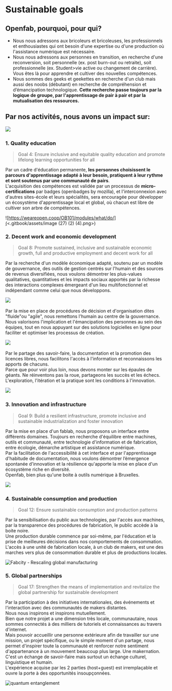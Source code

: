 # Sustainable goals

## Openfab, pourquoi, pour qui?

* Nous nous adressons aux bricoleurs et bricoleuses, les professionnels et enthousiastes qui ont besoin d'une expertise ou d'une production où l'assistance numérique est nécessaire.
* Nous nous adressons aux personnes en transition, en recherche d'une reconversion, soit personnelle (ex. post burn-out ou retraite), soit professionnelle (ex. Student>vie active ou changement de carrière). Vous êtes là pour apprendre et cultiver des nouvelles compétences.
* Nous sommes des geeks et geekettes en recherche d'un club mais aussi des noobs (débutant) en recherche de compréhension et d’émancipation technologique. **Cette recherche passe toujours par la logique de groupe, par l'apprentissage de pair à pair et par la mutualisation des ressources.**

## Par nos activités, nous avons un impact sur:

![](https://user-images.githubusercontent.com/12049360/68319787-26ec5f00-00bf-11ea-96fd-985e02c4fdb5.jpg)

### **1. Quality education**

> Goal 4: Ensure inclusive and equitable quality education and promote lifelong learning opportunities for all

Par un cadre d'éducation permanente, **les personnes choisissent le parcours d'apprentissage adapté à leur besoin, pratiquent à leur rythme et sont soutenus par une communauté de pairs**.\
L'acquisition des compétences est validée par un processus de **micro-certifications** par badges (openbadges by mozilla), et l'interconnexion avec d'autres sites-école et leurs spécialités, sera encouragée pour développer un écosystème d'apprentissage local et global, où chacun est libre de cultiver son arbre de compétences.

![https://weareopen.coop/OB101/modules/what/do/](<.gitbook/assets/image (27) (2) (4).png>)

### 2. **Decent work and economic development**

> Goal 8: Promote sustained, inclusive and sustainable economic growth, full and productive employment and decent work for all

Par la recherche d'un modèle économique adapté, soutenu par un modèle de gouvernance, des outils de gestion centrés sur l'humain et des sources de revenus diversifiées, nous voulons démontrer les plus-values qualitatives, quantitatives et les impacts sociaux apportés par la richesse des interactions complexes émergeant d'un lieu multifonctionnel et indépendant comme celui que nous développons.

![](<.gitbook/assets/image (23).png>)

Par la mise en place de procédures de décision et d'organisation dites "fluide"ou "agile", nous remettons l'humain au centre de la gouvernance.\
Nous valorisons l'implication et l'émancipation des personnes au sein des équipes, tout en nous appuyant sur des solutions logicielles en ligne pour faciliter et optimiser les processus de création.

![](<.gitbook/assets/image (21).png>)

Par le partage des savoir-faire, la documentation et la promotion des licences libres, nous facilitons l'accès à l'information et reconnaissons les apports de chacuns.\
Parce que pour voir plus loin, nous devons monter sur les épaules de géants. Ne réinventons pas la roue, partageons les succès et les échecs. L'exploration, l'itération et la pratique sont les conditions à l'innovation.

![](<.gitbook/assets/image (12) (1).png>)

### 3. **Innovation and infrastructure**

> Goal 9: Build a resilient infrastructure, promote inclusive and sustainable industrialization and foster innovation

Par la mise en place d'un fablab, nous proposons un interface entre différents domaines. Toujours en recherche d'équilibre entre machines, outils et communauté, entre technologie d'information et de fabrication, entre écologie, démarche artistique et assistance numérique.\
Par la facilitation de l'accessibilité à cet interface et par l'apprentissage d'habitude de documentation, nous voulons démontrer l’émergence spontanée d'innovation et la résilience qu'apporte la mise en place d'un écosystème riche en diversité.\
Openfab, bien plus qu'une boite à outils numérique à Bruxelles.

![](<.gitbook/assets/image (2).png>)

### **4. Sustainable consumption and production**

> Goal 12: Ensure sustainable consumption and production patterns

Par la sensibilisation du public aux technologies, par l'accès aux machines, par la transparence des procédures de fabrication, le public accède à la boite noire.\
Une production durable commence par soi-même, par l'éducation et la prise de meilleures décisions dans nos comportements de consommation.\
L'accès à une unité de fabrication locale, à un club de makers, est une des marches vers plus de consommation durable et plus de productions locales.

![Fabcity - Rescaling global manufacturing](<.gitbook/assets/image (3).png>)

### **5. Global partnerships**

> Goal 17: Strengthen the means of implementation and revitalize the global partnership for sustainable development

Par la participation à des initiatives internationales, des événements et l'interaction avec des communautés de makers distantes.\
Nous nous inspirons et inspirons mutuellement.\
Bien que notre projet a une dimension très locale, communautaire, nous sommes connectés à des milliers de tutoriels et connaissances au travers d'internet.\
Mais pouvoir accueillir une personne extérieure afin de travailler sur une mission, un projet spécifique, ou le simple moment d'un partage, nous permet d'inspirer toute la communauté et renforcer notre sentiment d'appartenance à un mouvement beaucoup plus large. Une makernation.\
C'est un échange de savoir-faire mais surtout un échange culturel, linguistique et humain.\
L'expérience acquise par les 2 parties (host+guest) est irremplaçable et ouvre la porte à des opportunités insoupçonnées.

![quantum entanglement](<.gitbook/assets/image (19).png>)
